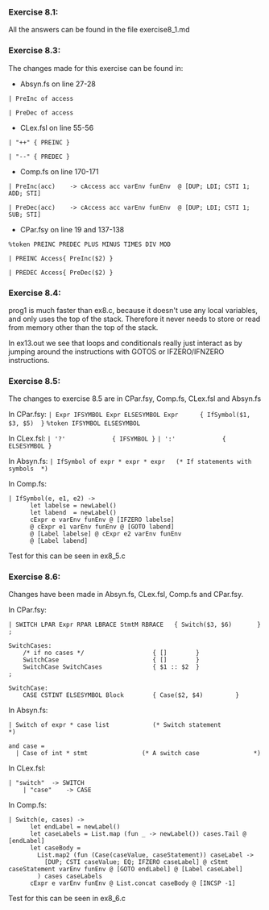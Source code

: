 ### Exercise 8.1:
All the answers can be found in the file exercise8_1.md

### Exercise 8.3:
The changes made for this exercise can be found in: 
- Absyn.fs on line 27-28

```| PreInc of access```

```| PreDec of access```
- CLex.fsl on line 55-56

```| "++" { PREINC }```

```| "--" { PREDEC }```
- Comp.fs on line 170-171

```| PreInc(acc)    -> cAccess acc varEnv funEnv  @ [DUP; LDI; CSTI 1; ADD; STI]```

```| PreDec(acc)    -> cAccess acc varEnv funEnv  @ [DUP; LDI; CSTI 1; SUB; STI] ```

- CPar.fsy on line 19 and 137-138

```%token PREINC PREDEC PLUS MINUS TIMES DIV MOD```

```| PREINC Access{ PreInc($2) }```

```| PREDEC Access{ PreDec($2) }```

### Exercise 8.4:
prog1 is much faster than ex8.c, because it doesn't use any local variables, and only uses the top of the stack. Therefore it never needs to store or read from memory other than the top of the stack. 

In ex13.out we see that loops and conditionals really just interact as by jumping around the instructions with GOTOS or IFZERO/IFNZERO instructions.



### Exercise 8.5:
The changes to exercise 8.5 are in CPar.fsy, Comp.fs, CLex.fsl and Absyn.fs

In CPar.fsy:
```| Expr IFSYMBOL Expr ELSESYMBOL Expr      { IfSymbol($1, $3, $5)  }```
```%token IFSYMBOL ELSESYMBOL```

In CLex.fsl:
```| '?'             { IFSYMBOL }```
```| ':'             { ELSESYMBOL }```

In Absyn.fs:
```| IfSymbol of expr * expr * expr   (* If statements with symbols  *)```

In Comp.fs:
```
| IfSymbol(e, e1, e2) -> 
      let labelse = newLabel()
      let labend  = newLabel()
      cExpr e varEnv funEnv @ [IFZERO labelse] 
      @ cExpr e1 varEnv funEnv @ [GOTO labend]
      @ [Label labelse] @ cExpr e2 varEnv funEnv
      @ [Label labend]
```



Test for this can be seen in ex8_5.c

### Exercise 8.6:
Changes have been made in Absyn.fs, CLex.fsl, Comp.fs and CPar.fsy.

In CPar.fsy:
```
| SWITCH LPAR Expr RPAR LBRACE StmtM RBRACE   { Switch($3, $6)       }
;

SwitchCases:
    /* if no cases */                   { []        }
    SwitchCase                          { []        }
    SwitchCase SwitchCases              { $1 :: $2  }
;

SwitchCase:
    CASE CSTINT ELSESYMBOL Block        { Case($2, $4)         }
```

In Absyn.fs:
```
| Switch of expr * case list            (* Switch statement            *)

and case = 
  | Case of int * stmt               (* A switch case               *)
```

In CLex.fsl:
```
| "switch"  -> SWITCH
    | "case"    -> CASE
```

In Comp.fs:
```
| Switch(e, cases) ->
      let endLabel = newLabel()
      let caseLabels = List.map (fun _ -> newLabel()) cases.Tail @ [endLabel]
      let caseBody = 
        List.map2 (fun (Case(caseValue, caseStatement)) caseLabel -> 
          [DUP; CSTI caseValue; EQ; IFZERO caseLabel] @ cStmt caseStatement varEnv funEnv @ [GOTO endLabel] @ [Label caseLabel]
        ) cases caseLabels
      cExpr e varEnv funEnv @ List.concat caseBody @ [INCSP -1]
```


Test for this can be seen in ex8_6.c